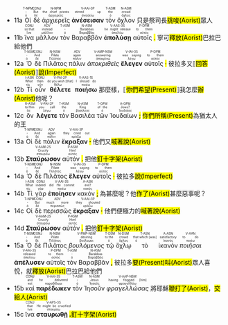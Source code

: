 - 11a <RUBY><ruby><ruby>Οἱ<rt>ὁ</rt></ruby><rt>-</rt></ruby><rt>T-NPM</rt></RUBY> <RUBY><ruby><ruby>δὲ<rt>δέ</rt></ruby><rt>But</rt></ruby><rt>CONJ</rt></RUBY> <RUBY><ruby><ruby>ἀρχιερεῖς<rt>ἀρχιερεύς</rt></ruby><rt>the chief priests</rt></ruby><rt>N-NPM</rt></RUBY> <RUBY><ruby><ruby><strong>ἀνέσεισαν</strong><rt>ἀνασείω</rt></ruby><rt>stirred up</rt></ruby><rt>V-AAI-3P</rt></RUBY> <RUBY><ruby><ruby>τὸν<rt>ὁ</rt></ruby><rt>the</rt></ruby><rt>T-ASM</rt></RUBY> <RUBY><ruby><ruby>ὄχλον<rt>ὄχλος</rt></ruby><rt>crowd</rt></ruby><rt>N-ASM</rt></RUBY> 只是祭司長<mark class='blue'>挑唆(Aorist)</mark>眾人 
- 11b <RUBY><ruby><ruby>ἵνα<rt>ἵνα</rt></ruby><rt>so that</rt></ruby><rt>CONJ</rt></RUBY> <RUBY><ruby><ruby>μᾶλλον<rt>μᾶλλον</rt></ruby><rt>instead</rt></ruby><rt>ADV</rt></RUBY> <RUBY><ruby><ruby>τὸν<rt>ὁ</rt></ruby><rt>-</rt></ruby><rt>T-ASM</rt></RUBY> <RUBY><ruby><ruby>Βαραββᾶν<rt>Βαραββᾶς</rt></ruby><rt>Barabbas</rt></ruby><rt>N-ASM</rt></RUBY> <RUBY><ruby><ruby><strong>ἀπολύσῃ</strong><rt>ἀπολύω</rt></ruby><rt>he might release</rt></ruby><rt>V-AAS-3S</rt></RUBY> <RUBY><ruby><ruby>αὐτοῖς <mark class="pm">.</mark><rt>αὐτός</rt></ruby><rt>to them</rt></ruby><rt>P-DPM</rt></RUBY> 寧可<mark class='blue'>釋放(Aorist)</mark>巴拉巴給他們
- 12a <RUBY><ruby><ruby>Ὁ<rt>ὁ</rt></ruby><rt>-</rt></ruby><rt>T-NSM</rt></RUBY> <RUBY><ruby><ruby>δὲ<rt>δέ</rt></ruby><rt>And</rt></ruby><rt>CONJ</rt></RUBY> <RUBY><ruby><ruby>Πιλᾶτος<rt>Πιλᾶτος</rt></ruby><rt>Pilate</rt></ruby><rt>N-NSM</rt></RUBY> <RUBY><ruby><ruby>πάλιν<rt>πάλιν</rt></ruby><rt>again</rt></ruby><rt>ADV</rt></RUBY> <RUBY><ruby><ruby><em>ἀποκριθεὶς</em><rt>ἀποκρίνω</rt></ruby><rt>answering</rt></ruby><rt>V-AMP-NSM</rt></RUBY> <RUBY><ruby><ruby><strong>ἔλεγεν</strong><rt>λέγω</rt></ruby><rt>was saying</rt></ruby><rt>V-IAI-3S</rt></RUBY> <RUBY><ruby><ruby>αὐτοῖς <mark class="pm">·</mark><rt>αὐτός</rt></ruby><rt>to them</rt></ruby><rt>P-DPM</rt></RUBY> 彼拉多又⟦<mark class='blue'>回答(Aorist)</mark>⟧<mark class='green'>說(Imperfect)</mark> 
- 12b <RUBY><ruby><ruby>Τί<rt>τίς</rt></ruby><rt>What</rt></ruby><rt>I-ASN</rt></RUBY> <RUBY><ruby><ruby>οὖν<rt>οὖν</rt></ruby><rt>then</rt></ruby><rt>CONJ</rt></RUBY> <RUBY><ruby><ruby><strong>θέλετε</strong><rt>θέλω</rt></ruby><rt>do you wish [that]</rt></ruby><rt>V-PAI-2P</rt></RUBY> <RUBY><ruby><ruby><strong>ποιήσω</strong><rt>ποιέω</rt></ruby><rt>I should do</rt></ruby><rt>V-AAS-1S</rt></RUBY> 那麼樣，⟦<mark class='green'>你們希望(Present)</mark>⟧我怎麼<mark class='blue'>辦(Aorist)</mark>他呢？ 
- 12c <RUBY><ruby><ruby>ὃν<rt>ὅς</rt></ruby><rt>to Him</rt></ruby><rt>R-ASM</rt></RUBY> <RUBY><ruby><ruby><strong>λέγετε</strong><rt>λέγω</rt></ruby><rt>you call</rt></ruby><rt>V-PAI-2P</rt></RUBY> <RUBY><ruby><ruby>τὸν<rt>ὁ</rt></ruby><rt>the</rt></ruby><rt>T-ASM</rt></RUBY> <RUBY><ruby><ruby>Βασιλέα<rt>βασιλεύς</rt></ruby><rt>King</rt></ruby><rt>N-ASM</rt></RUBY> <RUBY><ruby><ruby>τῶν<rt>ὁ</rt></ruby><rt>of the</rt></ruby><rt>T-GPM</rt></RUBY> <RUBY><ruby><ruby>Ἰουδαίων <mark class="pm">;</mark><rt>Ἰουδαῖος</rt></ruby><rt>Jews?</rt></ruby><rt>A-GPM</rt></RUBY> <mark class='green'>你們所稱(Present)</mark>為猶太人的王
- 13a <RUBY><ruby><ruby>Οἱ<rt>ὁ</rt></ruby><rt>-</rt></ruby><rt>T-NPM</rt></RUBY> <RUBY><ruby><ruby>δὲ<rt>δέ</rt></ruby><rt>And</rt></ruby><rt>CONJ</rt></RUBY> <RUBY><ruby><ruby>πάλιν<rt>πάλιν</rt></ruby><rt>again</rt></ruby><rt>ADV</rt></RUBY> <RUBY><ruby><ruby><strong>ἔκραξαν <mark class="pm">·</mark></strong><rt>κράζω</rt></ruby><rt>they cried out</rt></ruby><rt>V-AAI-3P</rt></RUBY> 他們又<mark class='blue'>喊著說(Aorist)</mark> 
- 13b <RUBY><ruby><ruby><strong>Σταύρωσον</strong><rt>σταυρόω</rt></ruby><rt>Crucify</rt></ruby><rt>V-AAM-2S</rt></RUBY> <RUBY><ruby><ruby>αὐτόν <mark class="pm">.</mark><rt>αὐτός</rt></ruby><rt>Him!</rt></ruby><rt>P-ASM</rt></RUBY> 把他<mark class='blue'>釘十字架(Aorist)</mark>
- 14a <RUBY><ruby><ruby>Ὁ<rt>ὁ</rt></ruby><rt>-</rt></ruby><rt>T-NSM</rt></RUBY> <RUBY><ruby><ruby>δὲ<rt>δέ</rt></ruby><rt>And</rt></ruby><rt>CONJ</rt></RUBY> <RUBY><ruby><ruby>Πιλᾶτος<rt>Πιλᾶτος</rt></ruby><rt>Pilate</rt></ruby><rt>N-NSM</rt></RUBY> <RUBY><ruby><ruby><strong>ἔλεγεν</strong><rt>λέγω</rt></ruby><rt>was saying</rt></ruby><rt>V-IAI-3S</rt></RUBY> <RUBY><ruby><ruby>αὐτοῖς <mark class="pm">·</mark><rt>αὐτός</rt></ruby><rt>to them</rt></ruby><rt>P-DPM</rt></RUBY> 彼拉多<mark class='green'>說(Imperfect)</mark>
- 14b <RUBY><ruby><ruby>Τί<rt>τίς</rt></ruby><rt>What</rt></ruby><rt>I-ASN</rt></RUBY> <RUBY><ruby><ruby>γὰρ<rt>γάρ</rt></ruby><rt>indeed</rt></ruby><rt>CONJ</rt></RUBY> <RUBY><ruby><ruby><strong>ἐποίησεν</strong><rt>ποιέω</rt></ruby><rt>did He commit</rt></ruby><rt>V-AAI-3S</rt></RUBY> <RUBY><ruby><ruby>κακόν <mark class="pm">;</mark><rt>κακός</rt></ruby><rt>evil?</rt></ruby><rt>A-ASN</rt></RUBY> 為甚麼呢？他<mark class='blue'>作了(Aorist)</mark>甚麼惡事呢？ 
- 14c <RUBY><ruby><ruby>Οἱ<rt>ὁ</rt></ruby><rt>-</rt></ruby><rt>T-NPM</rt></RUBY> <RUBY><ruby><ruby>δὲ<rt>δέ</rt></ruby><rt>But</rt></ruby><rt>CONJ</rt></RUBY> <RUBY><ruby><ruby>περισσῶς<rt>περισσῶς</rt></ruby><rt>much more</rt></ruby><rt>ADV</rt></RUBY> <RUBY><ruby><ruby><strong>ἔκραξαν <mark class="pm">·</mark></strong><rt>κράζω</rt></ruby><rt>they shouted</rt></ruby><rt>V-AAI-3P</rt></RUBY> 他們便極力的<mark class='blue'>喊著說(Aorist)</mark> 
- 14d <RUBY><ruby><ruby><strong>Σταύρωσον</strong><rt>σταυρόω</rt></ruby><rt>Crucify</rt></ruby><rt>V-AAM-2S</rt></RUBY> <RUBY><ruby><ruby>αὐτόν <mark class="pm">.</mark><rt>αὐτός</rt></ruby><rt>Him!</rt></ruby><rt>P-ASM</rt></RUBY> 把他<mark class='blue'>釘十字架(Aorist)</mark>
- 15a <RUBY><ruby><ruby>Ὁ<rt>ὁ</rt></ruby><rt>-</rt></ruby><rt>T-NSM</rt></RUBY> <RUBY><ruby><ruby>δὲ<rt>δέ</rt></ruby><rt>And</rt></ruby><rt>CONJ</rt></RUBY> <RUBY><ruby><ruby>Πιλᾶτος<rt>Πιλᾶτος</rt></ruby><rt>Pilate</rt></ruby><rt>N-NSM</rt></RUBY> <RUBY><ruby><ruby><em>βουλόμενος</em><rt>βούλομαι</rt></ruby><rt>desiring</rt></ruby><rt>V-PMP-NSM</rt></RUBY> <RUBY><ruby><ruby>τῷ<rt>ὁ</rt></ruby><rt>to the</rt></ruby><rt>T-DSM</rt></RUBY> <RUBY><ruby><ruby>ὄχλῳ<rt>ὄχλος</rt></ruby><rt>crowd</rt></ruby><rt>N-DSM</rt></RUBY> <RUBY><ruby><ruby>τὸ<rt>ὁ</rt></ruby><rt>that which [was]</rt></ruby><rt>T-ASN</rt></RUBY> <RUBY><ruby><ruby>ἱκανὸν<rt>ἱκανός</rt></ruby><rt>satisfactory</rt></ruby><rt>A-ASN</rt></RUBY> <RUBY><ruby><ruby><em>ποιῆσαι</em><rt>ποιέω</rt></ruby><rt>to do</rt></ruby><rt>V-AAN</rt></RUBY> <RUBY><ruby><ruby><strong>ἀπέλυσεν</strong><rt>ἀπολύω</rt></ruby><rt>released</rt></ruby><rt>V-AAI-3S</rt></RUBY> <RUBY><ruby><ruby>αὐτοῖς<rt>αὐτός</rt></ruby><rt>to them</rt></ruby><rt>P-DPM</rt></RUBY> <RUBY><ruby><ruby>τὸν<rt>ὁ</rt></ruby><rt>-</rt></ruby><rt>T-ASM</rt></RUBY> <RUBY><ruby><ruby>Βαραββᾶν <mark class="pm">,</mark><rt>Βαραββᾶς</rt></ruby><rt>Barabbas</rt></ruby><rt>N-ASM</rt></RUBY> 彼拉多<mark class='green'>要(Present)</mark><mark class='blue'>叫(Aorist)</mark>眾人喜悅，就<mark class='blue'>釋放(Aorist)</mark>巴拉巴給他們 
- 15b <RUBY><ruby><ruby>καὶ<rt>καί</rt></ruby><rt>and</rt></ruby><rt>CONJ</rt></RUBY> <RUBY><ruby><ruby><strong>παρέδωκεν</strong><rt>παραδίδωμι</rt></ruby><rt>he delivered</rt></ruby><rt>V-AAI-3S</rt></RUBY> <RUBY><ruby><ruby>τὸν<rt>ὁ</rt></ruby><rt>-</rt></ruby><rt>T-ASM</rt></RUBY> <RUBY><ruby><ruby>Ἰησοῦν<rt>Ἰησοῦς</rt></ruby><rt>Jesus</rt></ruby><rt>N-ASM</rt></RUBY> <RUBY><ruby><ruby><em>φραγελλώσας</em><rt>φραγελλόω</rt></ruby><rt>having flogged [him]</rt></ruby><rt>V-AAP-NSM</rt></RUBY> 將耶穌<mark class='blue'>鞭打了(Aorist)</mark>，<mark class='blue'>交給人(Aorist)</mark> 
- 15c <RUBY><ruby><ruby>ἵνα<rt>ἵνα</rt></ruby><rt>that</rt></ruby><rt>CONJ</rt></RUBY> <RUBY><ruby><ruby><strong>σταυρωθῇ <mark class="pm">.</mark></strong><rt>σταυρόω</rt></ruby><rt>He might be crucified</rt></ruby><rt>V-APS-3S</rt></RUBY><mark class='blue'>釘十字架(Aorist)</mark>